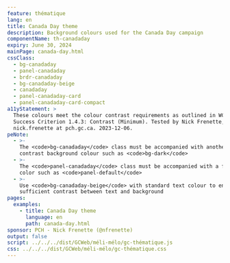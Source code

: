 ```yaml
---
feature: thématique
lang: en
title: Canada Day theme
description: Background colours used for the Canada Day campaign
componentName: th-canadaday
expiry: June 30, 2024
mainPage: canada-day.html
cssClass:
  - bg-canadaday
  - panel-canadaday
  - brdr-canadaday
  - bg-canadaday-beige
  - canadaday
  - panel-canadaday-card
  - panel-canadaday-card-compact
a11yStatement: >
  These colours meet the colour contrast requirements as outlined in WCAG 2.1 AA
  Success Criterion 1.4.3: Contrast (Minimum). Tested by Nick Frenette,
  nick.frenette at pch.gc.ca. 2023-12-06.
peNote:
  - >-
    The <code>bg-canadaday</code> class must be accompanied with another dark
    contrast background colour such as <code>bg-dark</code>
  - >-
    The <code>panel-canadaday</code> class must be accompanied with a fall back
    color such as <code>panel-default</code>
  - >-
    Use <code>bg-canadaday-beige</code> with standard text colour to ensure
    sufficient contrast between text and background
pages:
  examples:
    - title: Canada Day theme
      language: en
      path: canada-day.html
sponsor: PCH - Nick Frenette (@nfrenette)
output: false
script: ../../../dist/GCWeb/méli-mélo/gc-thématique.js
css: ../../../dist/GCWeb/méli-mélo/gc-thématique.css
---
```


